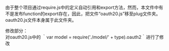 由于整个项目通过require.js中的定义自动引用和export方法，然而，本文件中有不是发布function的export存在，因此，把文件“oauth20.js”移至plug文件夹。
oauth20.js文件本身属于此文件夹。 </br>

修改部分：</br>
对oauth20.js中的 ｀var model = require('./model/' + type).oauth2｀进行了修改 </br>